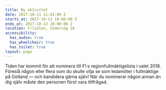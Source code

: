 ```yaml
---
title: Ny aktivitet
date: 2017-10-11 11:41:00 Z
starts_at: 2017-10-13 18:00:00 Z
ends_at: 2017-10-13 20:00:00 Z
location: F!lialen, Söderväg 1A
accessibility:
  has_audio: true
  has_wheelchair: true
  has_toilet: true
layout: page
---
```


Tiden har kommit för att nominera till F!:s regionfullmäktigelista i valet 2018. Föreslå någon eller flera som du skulle vilja se som ledamöter i fullmäktige på Gotland — och kandidera gärna själv! När du nominerar någon annan än dig själv måste den personen först vara tillfrågad.